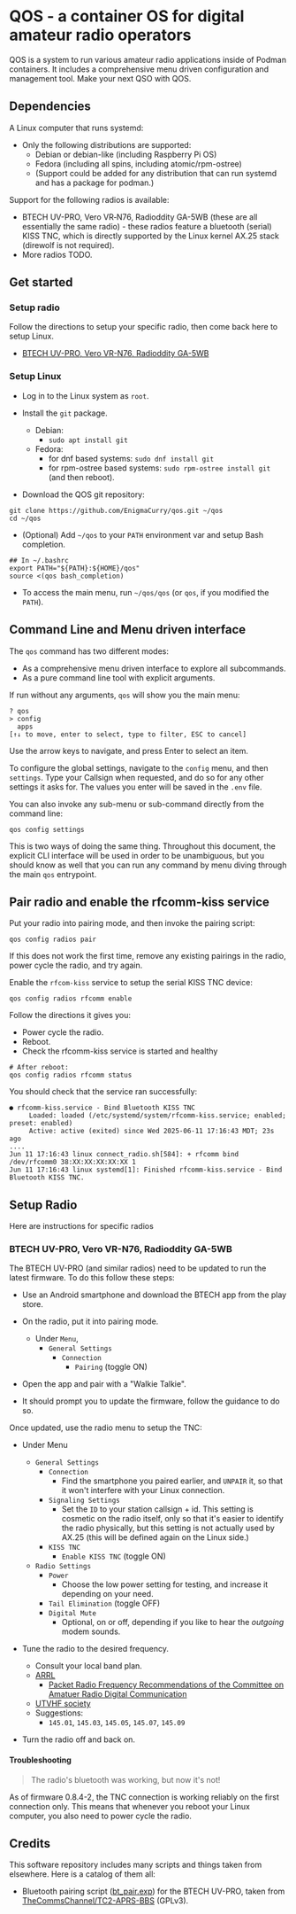 # QOS - a container OS for digital amateur radio operators

QOS is a system to run various amateur radio applications inside of
Podman containers. It includes a comprehensive menu driven
configuration and management tool. Make your next QSO with QOS.

## Dependencies

A Linux computer that runs systemd:

 * Only the following distributions are supported:
   * Debian or debian-like (including Raspberry Pi OS)
   * Fedora (including all spins, including atomic/rpm-ostree)
   * (Support could be added for any distribution that can run systemd
     and has a package for podman.)

Support for the following radios is available:

 * BTECH UV-PRO, Vero VR‑N76, Radioddity GA-5WB (these are all
   essentially the same radio) - these radios feature a bluetooth
   (serial) KISS TNC, which is directly supported by the Linux kernel
   AX.25 stack (direwolf is not required).
 * More radios TODO.

## Get started

### Setup radio

Follow the directions to setup your specific radio, then come back
here to setup Linux.

 * [BTECH UV-PRO, Vero VR-N76, Radioddity GA-5WB](#btech-uv-pro-vero-vr-n76-radioddity-ga-5wb)

### Setup Linux

 * Log in to the Linux system as `root`.
 * Install the `git` package.
   * Debian:
     * `sudo apt install git`
   * Fedora: 
     * for dnf based systems: `sudo dnf install git`
     * for rpm-ostree based systems: `sudo rpm-ostree install git` (and then reboot).
     
 * Download the QOS git repository:
 
```
git clone https://github.com/EnigmaCurry/qos.git ~/qos
cd ~/qos
```

 * (Optional) Add `~/qos` to your `PATH` environment var and setup Bash completion.
 
```
## In ~/.bashrc
export PATH="${PATH}:${HOME}/qos"
source <(qos bash_completion)
```

 * To access the main menu, run `~/qos/qos` (or `qos`, if you modified
   the `PATH`).

## Command Line and Menu driven interface

The `qos` command has two different modes:

 * As a comprehensive menu driven interface to explore all subcommands.
 * As a pure command line tool with explicit arguments.
 
If run without any arguments, `qos` will show you the main menu:

```
? qos
> config
  apps
[↑↓ to move, enter to select, type to filter, ESC to cancel]
```

Use the arrow keys to navigate, and press Enter to select an item. 

To configure the global settings, navigate to the `config` menu, and
then `settings`. Type your Callsign when requested, and do so for any
other settings it asks for. The values you enter will be saved in the
`.env` file.

You can also invoke any sub-menu or sub-command directly from the
command line:

```
qos config settings
```

This is two ways of doing the same thing. Throughout this document,
the explicit CLI interface will be used in order to be unambiguous,
but you should know as well that you can run any command by menu
diving through the main `qos` entrypoint.

## Pair radio and enable the rfcomm-kiss service

Put your radio into pairing mode, and then invoke the pairing script:

```
qos config radios pair
```

If this does not work the first time, remove any existing pairings in
the radio, power cycle the radio, and try again.

Enable the `rfcom-kiss` service to setup the serial KISS TNC device:

```
qos config radios rfcomm enable
```

Follow the directions it gives you:

 * Power cycle the radio.
 * Reboot.
 * Check the rfcomm-kiss service is started and healthy
 
```
# After reboot:
qos config radios rfcomm status
```

You should check that the service ran successfully:

```
● rfcomm-kiss.service - Bind Bluetooth KISS TNC
     Loaded: loaded (/etc/systemd/system/rfcomm-kiss.service; enabled; preset: enabled)
     Active: active (exited) since Wed 2025-06-11 17:16:43 MDT; 23s ago
....
Jun 11 17:16:43 linux connect_radio.sh[584]: + rfcomm bind /dev/rfcomm0 38:XX:XX:XX:XX:XX 1
Jun 11 17:16:43 linux systemd[1]: Finished rfcomm-kiss.service - Bind Bluetooth KISS TNC.
```

## Setup Radio

Here are instructions for specific radios

### BTECH UV-PRO, Vero VR-N76, Radioddity GA-5WB

The BTECH UV-PRO (and similar radios) need to be updated to run the
latest firmware. To do this follow these steps:

 * Use an Android smartphone and download the BTECH app from the play
   store.

 * On the radio, put it into pairing mode. 
   * Under `Menu`,
     * `General Settings`
       * `Connection`
         * `Pairing` (toggle ON)

 * Open the app and pair with a "Walkie Talkie". 
 * It should prompt you to update the firmware, follow the guidance to
   do so.

Once updated, use the radio menu to setup the TNC:

 * Under Menu
   * `General Settings`
     * `Connection`
       * Find the smartphone you paired earlier, and `UNPAIR` it, so
         that it won't interfere with your Linux connection.
     * `Signaling Settings`
       * Set the `ID` to your station callsign + id. This setting is
         cosmetic on the radio itself, only so that it's easier to
         identify the radio physically, but this setting is not
         actually used by AX.25 (this will be defined again on the
         Linux side.)
     * `KISS TNC`
       * `Enable KISS TNC` (toggle ON)
   * `Radio Settings`
     * `Power` 
       * Choose the low power setting for testing, and increase it
         depending on your need.
     * `Tail Elimination` (toggle OFF)
     * `Digital Mute`
       * Optional, on or off, depending if you like to hear the
       *outgoing* modem sounds.
 
 * Tune the radio to the desired frequency.
 
   * Consult your local band plan.
   * [ARRL](https://www.arrl.org/band-plan)
     * [Packet Radio Frequency Recommendations of the Committee on
       Amatuer Radio Digital
       Communication](https://www.arrl.org/files/file/8803051.pdf)
   * [UTVHF society](https://utahvhfs.org/bandplan1.html)
   * Suggestions:
     * `145.01`, `145.03`, `145.05`, `145.07`, `145.09`
   
 * Turn the radio off and back on.

#### Troubleshooting

> The radio's bluetooth was working, but now it's not!

As of firmware 0.8.4-2, the TNC connection is working reliably on the
first connection only. This means that whenever you reboot your Linux
computer, you also need to power cycle the radio. 

## Credits

This software repository includes many scripts and things taken from
elsewhere. Here is a catalog of them all:

 * Bluetooth pairing script ([bt_pair.exp](_script/bt_pair.exp)) for
   the BTECH UV-PRO, taken from
   [TheCommsChannel/TC2-APRS-BBS](https://github.com/TheCommsChannel/TC2-APRS-BBS)
   (GPLv3).
